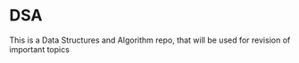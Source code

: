 # DSA
This is a Data Structures and Algorithm repo, that will be used for revision of important topics 
